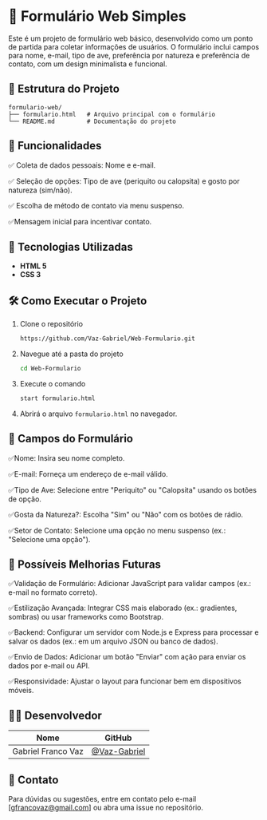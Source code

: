 # 🐾 Formulário Web Simples

Este é um projeto de formulário web básico, desenvolvido como um ponto de partida para coletar informações de usuários. O formulário inclui campos para nome, e-mail, tipo de ave, preferência por natureza e preferência de contato, com um design minimalista e funcional.

## 📁 Estrutura do Projeto


```
formulario-web/
├── formulario.html   # Arquivo principal com o formulário
└── README.md         # Documentação do projeto
```

## 🚀 Funcionalidades

✅ Coleta de dados pessoais: Nome e e-mail.

✅ Seleção de opções: Tipo de ave (periquito ou calopsita) e gosto por natureza (sim/não).

✅ Escolha de método de contato via menu suspenso.

✅Mensagem inicial para incentivar contato.

## 🎨 Tecnologias Utilizadas

- **HTML 5**
- **CSS 3**

## 🛠️ Como Executar o Projeto

1. Clone o repositório
   ```bash
   https://github.com/Vaz-Gabriel/Web-Formulario.git
   ```
   
   
2. Navegue até a pasta do projeto
   ```bash
   cd Web-Formulario
   ```
  

3. Execute o comando
   ```bash
   start formulario.html
   ```
     

4. Abrirá o arquivo `formulario.html` no navegador.



## 📌 Campos do Formulário

✅Nome: Insira seu nome completo.

✅E-mail: Forneça um endereço de e-mail válido.

✅Tipo de Ave: Selecione entre "Periquito" ou "Calopsita" usando os botões de opção.

✅Gosta da Natureza?: Escolha "Sim" ou "Não" com os botões de rádio.

✅Setor de Contato: Selecione uma opção no menu suspenso (ex.: "Selecione uma opção").



## 📌 Possíveis Melhorias Futuras

✅Validação de Formulário: Adicionar JavaScript para validar campos (ex.: e-mail no formato correto).

✅Estilização Avançada: Integrar CSS mais elaborado (ex.: gradientes, sombras) ou usar frameworks como Bootstrap.

✅Backend: Configurar um servidor com Node.js e Express para processar e salvar os dados (ex.: em um arquivo JSON ou banco de dados).

✅Envio de Dados: Adicionar um botão "Enviar" com ação para enviar os dados por e-mail ou API.

✅Responsividade: Ajustar o layout para funcionar bem em dispositivos móveis.



## 👨‍💻 Desenvolvedor

| Nome     | GitHub                           |
|----------|----------------------------------|
| Gabriel Franco Vaz | [@Vaz-Gabriel](https://github.com/Vaz-Gabriel) |


## 🖤 Contato

Para dúvidas ou sugestões, entre em contato pelo e-mail [gfrancovaz@gmail.com] ou abra uma issue no repositório.
